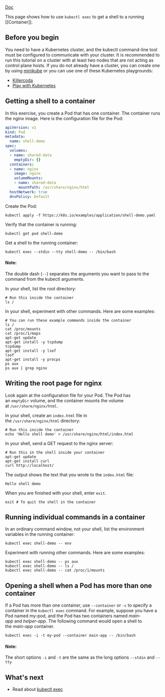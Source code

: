 [Doc](https://kubernetes.io/docs/tasks/debug/debug-application/get-shell-running-container/)

This page shows how to use `kubectl exec` to get a shell to a running [[Container]].

## Before you begin[](https://kubernetes.io/docs/tasks/debug/debug-application/get-shell-running-container/#before-you-begin)

You need to have a Kubernetes cluster, and the kubectl command-line tool must be configured to communicate with your cluster. It is recommended to run this tutorial on a cluster with at least two nodes that are not acting as control plane hosts. If you do not already have a cluster, you can create one by using [minikube](https://minikube.sigs.k8s.io/docs/tutorials/multi_node/) or you can use one of these Kubernetes playgrounds:

- [Killercoda](https://killercoda.com/playgrounds/scenario/kubernetes)
- [Play with Kubernetes](https://labs.play-with-k8s.com/)

## Getting a shell to a container[](https://kubernetes.io/docs/tasks/debug/debug-application/get-shell-running-container/#getting-a-shell-to-a-container)

In this exercise, you create a Pod that has one container. The container runs the nginx image. Here is the configuration file for the Pod:

```yaml
apiVersion: v1
kind: Pod
metadata:
  name: shell-demo
spec:
  volumes:
  - name: shared-data
    emptyDir: {}
  containers:
  - name: nginx
    image: nginx
    volumeMounts:
    - name: shared-data
      mountPath: /usr/share/nginx/html
  hostNetwork: true
  dnsPolicy: Default
```

Create the Pod:

```shell
kubectl apply -f https://k8s.io/examples/application/shell-demo.yaml
```

Verify that the container is running:

```shell
kubectl get pod shell-demo
```

Get a shell to the running container:

```shell
kubectl exec --stdin --tty shell-demo -- /bin/bash
```

#### Note:

The double dash (`--`) separates the arguments you want to pass to the command from the kubectl arguments.

In your shell, list the root directory:

```shell
# Run this inside the container
ls /
```

In your shell, experiment with other commands. Here are some examples:

```shell
# You can run these example commands inside the container
ls /
cat /proc/mounts
cat /proc/1/maps
apt-get update
apt-get install -y tcpdump
tcpdump
apt-get install -y lsof
lsof
apt-get install -y procps
ps aux
ps aux | grep nginx
```

## Writing the root page for nginx[](https://kubernetes.io/docs/tasks/debug/debug-application/get-shell-running-container/#writing-the-root-page-for-nginx)

Look again at the configuration file for your Pod. The Pod has an `emptyDir` volume, and the container mounts the volume at `/usr/share/nginx/html`.

In your shell, create an `index.html` file in the `/usr/share/nginx/html` directory:

```shell
# Run this inside the container
echo 'Hello shell demo' > /usr/share/nginx/html/index.html
```

In your shell, send a GET request to the nginx server:

```shell
# Run this in the shell inside your container
apt-get update
apt-get install curl
curl http://localhost/
```

The output shows the text that you wrote to the `index.html` file:

```
Hello shell demo
```

When you are finished with your shell, enter `exit`.

```shell
exit # To quit the shell in the container
```

## Running individual commands in a container[](https://kubernetes.io/docs/tasks/debug/debug-application/get-shell-running-container/#running-individual-commands-in-a-container)

In an ordinary command window, not your shell, list the environment variables in the running container:

```shell
kubectl exec shell-demo -- env
```

Experiment with running other commands. Here are some examples:

```shell
kubectl exec shell-demo -- ps aux
kubectl exec shell-demo -- ls /
kubectl exec shell-demo -- cat /proc/1/mounts
```

## Opening a shell when a Pod has more than one container[](https://kubernetes.io/docs/tasks/debug/debug-application/get-shell-running-container/#opening-a-shell-when-a-pod-has-more-than-one-container)

If a Pod has more than one container, use `--container` or `-c` to specify a container in the `kubectl exec` command. For example, suppose you have a Pod named my-pod, and the Pod has two containers named _main-app_ and _helper-app_. The following command would open a shell to the _main-app_ container.

```shell
kubectl exec -i -t my-pod --container main-app -- /bin/bash
```

#### Note:

The short options `-i` and `-t` are the same as the long options `--stdin` and `--tty`

## What's next[](https://kubernetes.io/docs/tasks/debug/debug-application/get-shell-running-container/#what-s-next)

- Read about [kubectl exec](https://kubernetes.io/docs/reference/generated/kubectl/kubectl-commands/#exec)
